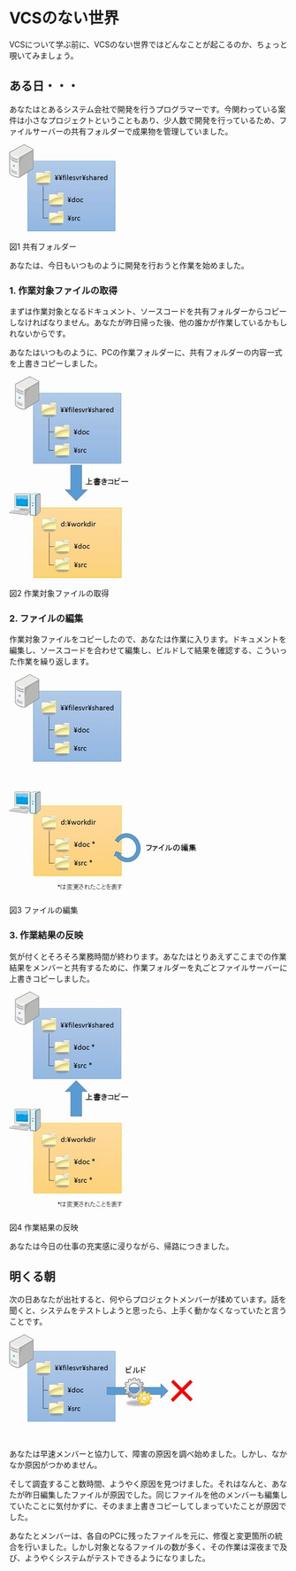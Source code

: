 # VCSのない世界

VCSについて学ぶ前に、VCSのない世界ではどんなことが起こるのか、ちょっと覗いてみましょう。

## ある日・・・

あなたはとあるシステム会社で開発を行うプログラマーです。今関わっている案件は小さなプロジェクトということもあり、少人数で開発を行っているため、ファイルサーバーの共有フォルダーで成果物を管理していました。

![共有フォルダー](images/chapter-1-1.jpg)

図1 共有フォルダー

あなたは、今日もいつものように開発を行おうと作業を始めました。

### 1. 作業対象ファイルの取得

まずは作業対象となるドキュメント、ソースコードを共有フォルダーからコピーしなければなりません。あなたが昨日帰った後、他の誰かが作業しているかもしれないからです。

あなたはいつものように、PCの作業フォルダーに、共有フォルダーの内容一式を上書きコピーしました。

![作業対象ファイルの取得](images/chapter-1-2.jpg)

図2 作業対象ファイルの取得

### 2. ファイルの編集

作業対象ファイルをコピーしたので、あなたは作業に入ります。ドキュメントを編集し、ソースコードを合わせて編集し、ビルドして結果を確認する、こういった作業を繰り返します。

![ファイルの編集](images/chapter-1-3.jpg)

図3 ファイルの編集

### 3. 作業結果の反映

気が付くとそろそろ業務時間が終わります。あなたはとりあえずここまでの作業結果をメンバーと共有するために、作業フォルダーを丸ごとファイルサーバーに上書きコピーしました。

![作業結果の反映](images/chapter-1-4.jpg)

図4 作業結果の反映

あなたは今日の仕事の充実感に浸りながら、帰路につきました。

## 明くる朝

次の日あなたが出社すると、何やらプロジェクトメンバーが揉めています。話を聞くと、システムをテストしようと思ったら、上手く動かなくなっていたと言うことです。

![テスト環境作成不能](images/chapter-1-5.jpg)

あなたは早速メンバーと協力して、障害の原因を調べ始めました。しかし、なかなか原因がつかめません。

そして調査すること数時間、ようやく原因を見つけました。それはなんと、あなたが昨日編集したファイルが原因でした。同じファイルを他のメンバーも編集していたことに気付かずに、そのまま上書きコピーしてしまっていたことが原因でした。

あなたとメンバーは、各自のPCに残ったファイルを元に、修復と変更箇所の統合を行いました。しかし対象となるファイルの数が多く、その作業は深夜まで及び、ようやくシステムがテストできるようになりました。